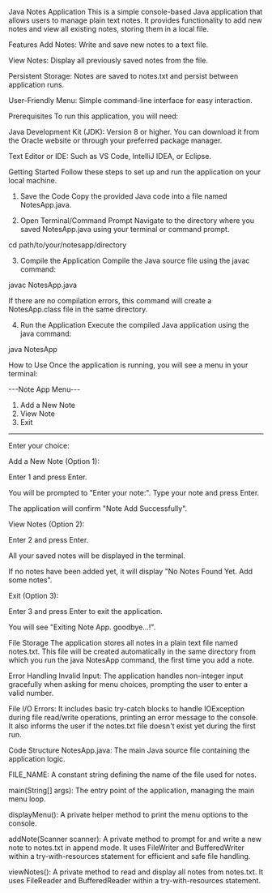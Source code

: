 Java Notes Application
This is a simple console-based Java application that allows users to manage plain text notes. It provides functionality to add new notes and view all existing notes, storing them in a local file.

Features
Add Notes: Write and save new notes to a text file.

View Notes: Display all previously saved notes from the file.

Persistent Storage: Notes are saved to notes.txt and persist between application runs.

User-Friendly Menu: Simple command-line interface for easy interaction.

Prerequisites
To run this application, you will need:

Java Development Kit (JDK): Version 8 or higher. You can download it from the Oracle website or through your preferred package manager.

Text Editor or IDE: Such as VS Code, IntelliJ IDEA, or Eclipse.

Getting Started
Follow these steps to set up and run the application on your local machine.

1. Save the Code
Copy the provided Java code into a file named NotesApp.java.

2. Open Terminal/Command Prompt
Navigate to the directory where you saved NotesApp.java using your terminal or command prompt.

cd path/to/your/notesapp/directory

3. Compile the Application
Compile the Java source file using the javac command:

javac NotesApp.java

If there are no compilation errors, this command will create a NotesApp.class file in the same directory.

4. Run the Application
Execute the compiled Java application using the java command:

java NotesApp

How to Use
Once the application is running, you will see a menu in your terminal:

---Note App Menu---
1. Add a New Note
2. View Note
3. Exit
------------------
Enter your choice:

Add a New Note (Option 1):

Enter 1 and press Enter.

You will be prompted to "Enter your note:". Type your note and press Enter.

The application will confirm "Note Add Successfully".

View Notes (Option 2):

Enter 2 and press Enter.

All your saved notes will be displayed in the terminal.

If no notes have been added yet, it will display "No Notes Found Yet. Add some notes".

Exit (Option 3):

Enter 3 and press Enter to exit the application.

You will see "Exiting Note App. goodbye...!".

File Storage
The application stores all notes in a plain text file named notes.txt. This file will be created automatically in the same directory from which you run the java NotesApp command, the first time you add a note.

Error Handling
Invalid Input: The application handles non-integer input gracefully when asking for menu choices, prompting the user to enter a valid number.

File I/O Errors: It includes basic try-catch blocks to handle IOException during file read/write operations, printing an error message to the console. It also informs the user if the notes.txt file doesn't exist yet during the first run.

Code Structure
NotesApp.java: The main Java source file containing the application logic.

FILE_NAME: A constant string defining the name of the file used for notes.

main(String[] args): The entry point of the application, managing the main menu loop.

displayMenu(): A private helper method to print the menu options to the console.

addNote(Scanner scanner): A private method to prompt for and write a new note to notes.txt in append mode. It uses FileWriter and BufferedWriter within a try-with-resources statement for efficient and safe file handling.

viewNotes(): A private method to read and display all notes from notes.txt. It uses FileReader and BufferedReader within a try-with-resources statement.
